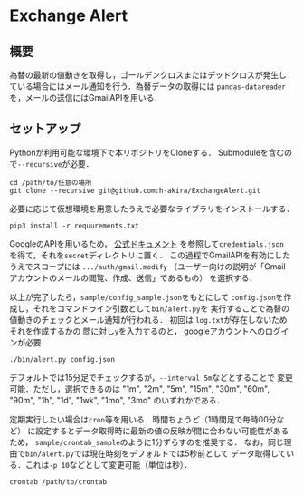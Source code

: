 # Exchange Alert
## 概要
為替の最新の値動きを取得し，ゴールデンクロスまたはデッドクロスが発生し
ている場合にはメール通知を行う．為替データの取得には
`pandas-datareader`を，メールの送信にはGmailAPIを用いる．
## セットアップ

Pythonが利用可能な環境下で本リポジトリをCloneする．
Submoduleを含むので`--recursive`が必要．
```
cd /path/to/任意の場所
git clone --recursive git@github.com:h-akira/ExchangeAlert.git
```
必要に応じて仮想環境を用意したうえで必要なライブラリをインストールする．
```
pip3 install -r requurements.txt
```
GoogleのAPIを用いるため，
[公式ドキュメント](https://developers.google.com/gmail/api/quickstart/python?hl=ja)
を参照して`credentials.json `を得て，それを`secret`ディレクトリに置く．
この過程でGmailAPIを有効にしたうえでスコープには
`.../auth/gmail.modify`
（ユーザー向けの説明が「Gmail アカウントのメールの閲覧、作成、送信」であるもの）
を選択する．

以上が完了したら，`sample/config_sample.json`をもとにして
`config.json`を作成し，それをコマンドライン引数として`bin/alert.py`を
実行することで為替の値動きのチェックとメール通知が行われる．
初回は
`log.txt`が存在しないためそれを作成するかの
問に対し`y`を入力するのと，
googleアカウントへのログインが必要．
```
./bin/alert.py config.json
```
デフォルトでは15分足でチェックするが，`--interval 5m`などとすることで
変更可能．ただし，選択できるのは
"1m", "2m", "5m", "15m", "30m", "60m", "90m", "1h", "1d", "1wk", "1mo", "3mo"
のいずれかである．

定期実行したい場合は`cron`等を用いる．時間ちょうど（1時間足で毎時00分など）
に設定するとデータ取得時に最新の値の反映が間に合わない可能性があるため，
`sample/crontab_sample`のように1分ずらすのを推奨する．
なお，同じ理由で`bin/alert.py`では現在時刻をデフォルトでは5秒前として
データ取得している．これは`-p 10`などとして変更可能（単位は秒）．
```
crontab /path/to/crontab
```

